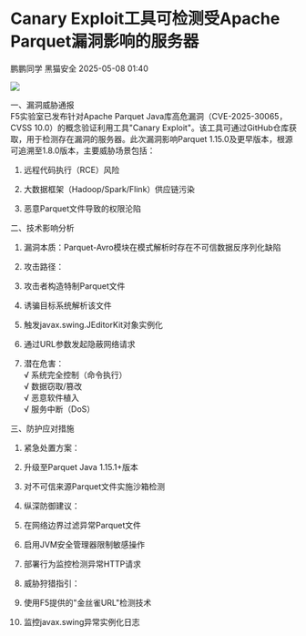 #  Canary Exploit工具可检测受Apache Parquet漏洞影响的服务器   
鹏鹏同学  黑猫安全   2025-05-08 01:40  
  
![](https://mmbiz.qpic.cn/sz_mmbiz_png/8dBEfDPEceicLZMASUbLtB3MlU902E9Deibv1L95LZLaDGVgfyLhESDPBmp2Dt7duCZ8kWApibz9nLs2yHj0HLnQw/640?wx_fmt=png&from=appmsg "")  
  
一、漏洞威胁通报  
F5实验室已发布针对Apache Parquet Java库高危漏洞（CVE-2025-30065，CVSS 10.0）的概念验证利用工具"Canary Exploit"。该工具可通过GitHub仓库获取，用于检测存在漏洞的服务器。此次漏洞影响Parquet 1.15.0及更早版本，根源可追溯至1.8.0版本，主要威胁场景包括：  
1. 远程代码执行（RCE）风险  
  
1. 大数据框架（Hadoop/Spark/Flink）供应链污染  
  
1. 恶意Parquet文件导致的权限沦陷  
  
二、技术影响分析  
1. 漏洞本质：Parquet-Avro模块在模式解析时存在不可信数据反序列化缺陷  
  
1. 攻击路径：  
  
1. 攻击者构造特制Parquet文件  
  
1. 诱骗目标系统解析该文件  
  
1. 触发javax.swing.JEditorKit对象实例化  
  
1. 通过URL参数发起隐蔽网络请求  
  
1. 潜在危害：  
√ 系统完全控制（命令执行）  
√ 数据窃取/篡改  
√ 恶意软件植入  
√ 服务中断（DoS）  
  
三、防护应对措施  
1. 紧急处置方案：  
  
1. 升级至Parquet Java 1.15.1+版本  
  
1. 对不可信来源Parquet文件实施沙箱检测  
  
1. 纵深防御建议：  
  
1. 在网络边界过滤异常Parquet文件  
  
1. 启用JVM安全管理器限制敏感操作  
  
1. 部署行为监控检测异常HTTP请求  
  
1. 威胁狩猎指引：  
  
1. 使用F5提供的"金丝雀URL"检测技术  
  
1. 监控javax.swing异常实例化日志  
  
